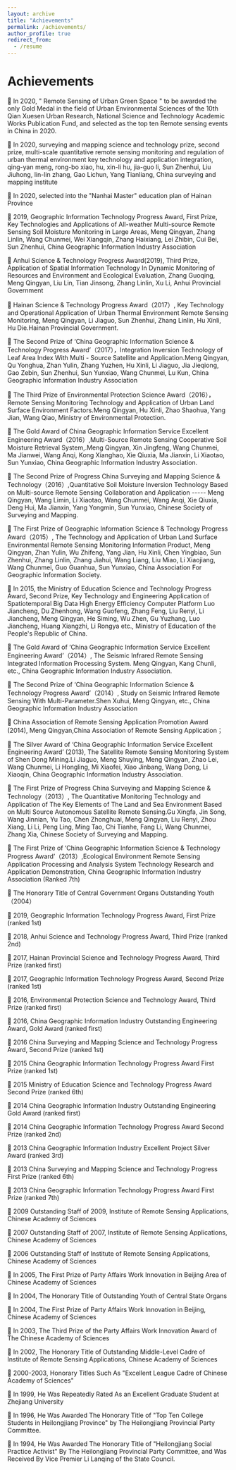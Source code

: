 ```yaml
---
layout: archive
title: "Achievements"
permalink: /achievements/
author_profile: true
redirect_from:
  - /resume
---
```


Achievements
======
	In 2020, " Remote Sensing of Urban Green Space " to be awarded the only Gold Medal in the field of Urban Environmental Sciences of the 10th Qian Xuesen Urban Research, National Science and Technology Academic Works Publication Fund, and selected as the top ten Remote sensing events in China in 2020.

	In 2020, surveying and mapping science and technology prize, second prize, multi-scale quantitative remote sensing monitoring and regulation of urban thermal environment key technology and application integration, qing-yan meng, rong-bo xiao, hu, xin-li hu, jia-guo li, Sun Zhenhui, Liu Jiuhong, lin-lin zhang, Gao Lichun, Yang Tianliang, China surveying and mapping institute

	In 2020, selected into the "Nanhai Master" education plan of Hainan Province

	2019, Geographic Information Technology Progress Award, First Prize, Key Technologies and Applications of All-weather Multi-source Remote Sensing Soil Moisture Monitoring in Large Areas, Meng Qingyan, Zhang Linlin, Wang Chunmei, Wei Xiangqin, Zhang Haixiang, Lei Zhibin, Cui Bei, Sun Zhenhui, China Geographic Information Industry Association

	Anhui Science & Technology Progress Award(2019), Third Prize, Application of Spatial Information Technology In Dynamic Monitoring of Resources and Environment and Ecological Evaluation, Zhang Guoqing, Meng Qingyan, Liu Lin, Tian Jinsong, Zhang Linlin, Xu Li, Anhui Provincial Government

	Hainan Science & Technology Progress Award（2017）, Key Technology and Operational Application of Urban Thermal Environment Remote Sensing Monitoring, Meng Qingyan, Li Jiaguo, Sun Zhenhui, Zhang Linlin, Hu Xinli, Hu Die.Hainan Provincial Government.

	The Second Prize of ‘China Geographic Information Science & Technology Progress Award’（2017），Integration Inversion Technology of Leaf Area Index With Multi - Source Satellite and Application.Meng Qingyan, Qu Yonghua, Zhan Yulin, Zhang Yuzhen, Hu Xinli, Li Jiaguo, Jia Jieqiong, Gao Zebin, Sun Zhenhui, Sun Yunxiao, Wang Chunmei, Lu Kun, China Geographic Information Industry Association  

	The Third Prize of Environmental Protection Science Award（2016），Remote Sensing Monitoring Technology and Application of Urban Land Surface Environment Factors.Meng Qingyan, Hu Xinli, Zhao Shaohua, Yang Jian, Wang Qiao, Ministry of Environmental Protection.

	The Gold Award of China Geographic Information Service Excellent Engineering Award（2016）,Multi-Source Remote Sensing Cooperative Soil Moisture Retrieval System,.Meng Qingyan, Xin Jingfeng, Wang Chunmei, Ma Jianwei, Wang Anqi, Kong Xianghao, Xie Qiuxia, Ma Jianxin, Li Xiaotao, Sun Yunxiao, China Geographic Information Industry Association.

	The Second Prize of Progress China Surveying and Mapping Science & Technology（2016）,Quantitative Soil Moisture Inversion Technology Based on Multi-source Remote Sensing Collaboration and Application ----- Meng Qingyan, Wang Limin, Li Xiaotao, Wang Chunmei, Wang Anqi, Xie Qiuxia, Deng Hui, Ma Jianxin, Yang Yongmin, Sun Yunxiao, Chinese Society of Surveying and Mapping.

	The First Prize of Geographic Information Science & Technology Progress Award（2015）, The Technology and Application of Urban Land Surface Environmental Remote Sensing Monitoring Information Product, Meng Qingyan, Zhan Yulin, Wu Zhifeng, Yang Jian, Hu Xinli, Chen Yingbiao, Sun Zhenhui, Zhang Linlin, Zhang Jiahui, Wang Liang, Liu Miao, Li Xiaojiang, Wang Chunmei, Guo Guanhua, Sun Yunxiao, China Association For Geographic Information Society.

	In 2015, the Ministry of Education Science and Technology Progress Award, Second Prize, Key Technology and Engineering Application of Spatiotemporal Big Data High Energy Efficiency Computer Platform Luo Jiancheng, Du Zhenhong, Wang Guofeng, Zhang Feng, Liu Renyi, Li Jiancheng, Meng Qingyan, He Siming, Wu Zhen, Gu Yuzhang, Luo Jiancheng, Huang Xiangzhi, Li Rongya etc., Ministry of Education of the People's Republic of China.

	The Gold Award of ‘China Geographic Information Service Excellent Engineering Award’（2014）, The Seismic Infrared Remote Sensing Integrated Information Processing System. Meng Qingyan, Kang Chunli, etc., China Geographic Information Industry Association.

	The Second Prize of ‘China Geographic Information Science & Technology Progress Award’（2014）, Study on Seismic Infrared Remote Sensing With Multi-Parameter.Shen Xuhui, Meng Qingyan, etc., China Geographic Information Industry Association

	China Association of Remote Sensing Application Promotion Award (2014), Meng Qingyan,China Association of Remote Sensing Application；

	The Silver Award of ‘China Geographic Information Service Excellent Engineering Award’ (2013), The Satellite Remote Sensing Monitoring System of Shen Dong Mining.Li Jiaguo, Meng Shuying, Meng Qingyan, Zhao Lei, Wang Chunmei, Li Hongling, Mi Xiaofei, Xiao Jinbang, Wang Dong, Li Xiaoqin, China Geographic Information Industry Association.

	The First Prize of Progress China Surveying and Mapping Science & Technology（2013）, The Quantitative Monitoring Technology and Application of The Key Elements of The Land and Sea Environment Based on Multi Source Autonomous Satellite Remote Sensing.Gu Xingfa, Jin Song, Wang Jinnian, Yu Tao, Chen Zhonghuai, Meng Qingyan, Liu Renyi, Zhou Xiang, Li Li, Peng Ling, Ming Tao, Chi Tianhe, Fang Li, Wang Chunmei, Zhang Xia, Chinese Society of Surveying and Mapping.

	The First Prize of ‘China Geographic Information Science & Technology Progress Award’（2013）,Ecological Environment Remote Sensing Application Processing and Analysis System Technology Research and Application Demonstration, China Geographic Information Industry Association (Ranked 7th)

	The Honorary Title of Central Government Organs Outstanding Youth（2004）

	2019, Geographic Information Technology Progress Award, First Prize (ranked 1st)

	2018, Anhui Science and Technology Progress Award, Third Prize (ranked 2nd)

	2017, Hainan Provincial Science and Technology Progress Award, Third Prize (ranked first)

	2017, Geographic Information Technology Progress Award, Second Prize (ranked 1st)

	2016, Environmental Protection Science and Technology Award, Third Prize (ranked first)

	2016, China Geographic Information Industry Outstanding Engineering Award, Gold Award (ranked first)

	2016 China Surveying and Mapping Science and Technology Progress Award, Second Prize (ranked 1st)

	2015 China Geographic Information Technology Progress Award First Prize (ranked 1st)

	2015 Ministry of Education Science and Technology Progress Award Second Prize (ranked 6th)

	2014 China Geographic Information Industry Outstanding Engineering Gold Award (ranked first)

	2014 China Geographic Information Technology Progress Award Second Prize (ranked 2nd)

	2013 China Geographic Information Industry Excellent Project Silver Award (ranked 3rd)

	2013 China Surveying and Mapping Science and Technology Progress First Prize (ranked 6th)

	2013 China Geographic Information Technology Progress Award First Prize (ranked 7th)

	2009 Outstanding Staff of 2009, Institute of Remote Sensing Applications, Chinese Academy of Sciences

	2007 Outstanding Staff of 2007, Institute of Remote Sensing Applications, Chinese Academy of Sciences

	2006 Outstanding Staff of Institute of Remote Sensing Applications, Chinese Academy of Sciences

	In 2005, The First Prize of Party Affairs Work Innovation in Beijing Area of Chinese Academy of Sciences

	In 2004, The Honorary Title of Outstanding Youth of Central State Organs

	In 2004, The First Prize of Party Affairs Work Innovation in Beijing, Chinese Academy of Sciences

	In 2003, The Third Prize of the Party Affairs Work Innovation Award of The Chinese Academy of Sciences

	In 2002, The Honorary Title of Outstanding Middle-Level Cadre of Institute of Remote Sensing Applications, Chinese Academy of Sciences

	2000-2003, Honorary Titles Such As "Excellent League Cadre of Chinese Academy of Sciences"

	In 1999, He Was Repeatedly Rated As an Excellent Graduate Student at Zhejiang University

	In 1996, He Was Awarded The Honorary Title of "Top Ten College Students in Heilongjiang Province" by The Heilongjiang Provincial Party Committee.

	In 1994, He Was Awarded The Honorary Title of "Heilongjiang Social Practice Activist" By The Heilongjiang Provincial Party Committee, and Was Received By Vice Premier Li Lanqing of the State Council.


